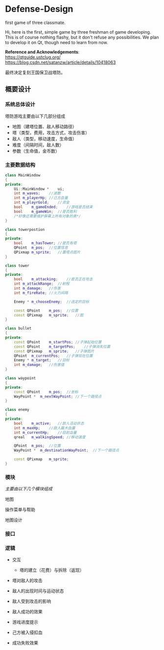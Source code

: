# Defense-Design
first game of three classmate.

Hi, here is the first, simple game by three freshman of game developing. This is of course nothing flashy, but it don't refuse any possibilities.
We plan to develop it on Qt, though need to learn from now.

**Reference and Acknowledgements**:<br/>
https://qtguide.ustclug.org/<br/>
https://blog.csdn.net/satanzw/article/details/10418063

最终决定复刻王国保卫战塔防。

## 概要设计

### 系统总体设计

塔防游戏主要由以下几部分组成

- 地图（建塔位置、敌人移动路径）
- 塔（类型，费用，攻击方式，攻击伤害）
- 敌人（类型，移动速度，生命值）
- 难度（间隔时间，敌人数）
- 参数（生命值，金币数）

### 主要数据结构

```c++
class MainWindow
{
private:
	Ui::MainWindow *	ui;
	int	m_waves;	//波数
	int	m_playerHp;	//己方血量
	int	m_playrGold;	//资金
	bool	m_gameEnded;	//游戏是否结束
	bool	m_gameWin;	//是否胜利
    /*好像还需要维护屏幕上所有对象的表*/
}

class towerpostion
{
private:
	bool	m_hasTower;	//是否有塔
	QPoint	m_pos;	//位置信息
	QPixmap	m_sprite;	//置塔点图片
}

class tower
{
private:
	bool	m_attacking;	//是否正在攻击
	int	m_attackRange;	//射程
	int	m_damage;	//伤害
	int	m_fireRate;	//火力间隔

	Enemy *	m_chooseEnemy;	//选定的目标

	const QPoint	m_pos;	//位置
	const QPixmap	m_sprite;	//图
}

class bullet
{
private:
	const QPoint	m_startPos;	//子弹起始位置
	const QPoint	m_targetPos;	//子弹消失位置
	const QPixmap	m_sprite;	//子弹图片
	QPoint	m_currentPos;	//子弹现在位置
	Enemy *	m_target;	//目标
	int	m_damage;	//伤害值
}

class waypoint
{
private:
	const QPoint	m_pos;	//坐标
	WayPoint *	m_nextWayPoint;	//下一个路径点
}

class enemy
{
private:
    bool	m_active;	//敌人活动状态
	int	m_maxHp;	//敌人最大血量
	int	m_currentHp;	//目前血量
	qreal	m_walkingSpeed;	//移动速度

	QPoint	m_pos;	//位置
	WayPoint *	m_destinationWayPoint;	//下一个路径点

	const QPixmap	m_sprite;
}
```

### 模块

*主要由以下几个模块组成*

地图

操作菜单与帮助

地图设计


### 接口

### 逻辑

 - 交互
 	- 塔的建立（花费）与拆除（返现）

 - 塔对敌人的攻击

 - 敌人的出现时间与运动状态

 - 敌人受到攻击的影响

 - 敌人成功的效果

 - 游戏进度提示
 
 - 己方被入侵扣血
 
 - 成功失败效果


